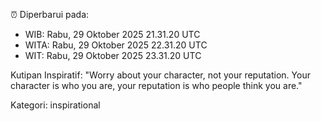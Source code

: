 ⏰ Diperbarui pada:
- WIB: Rabu, 29 Oktober 2025 21.31.20 UTC
- WITA: Rabu, 29 Oktober 2025 22.31.20 UTC
- WIT: Rabu, 29 Oktober 2025 23.31.20 UTC

Kutipan Inspiratif:
"Worry about your character, not your reputation. Your character is who you are, your reputation is who people think you are."


Kategori: inspirational

